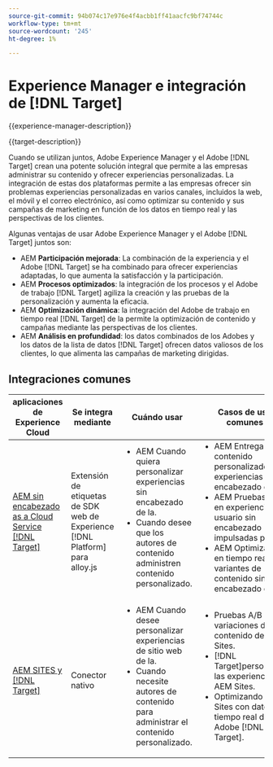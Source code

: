 ```yaml
---
source-git-commit: 94b074c17e976e4f4acbb1ff41aacfc9bf74744c
workflow-type: tm+mt
source-wordcount: '245'
ht-degree: 1%

---
```



# Experience Manager e integración de [!DNL Target]

{{experience-manager-description}}

{{target-description}}

Cuando se utilizan juntos, Adobe Experience Manager y el Adobe [!DNL Target] crean una potente solución integral que permite a las empresas administrar su contenido y ofrecer experiencias personalizadas. La integración de estas dos plataformas permite a las empresas ofrecer sin problemas experiencias personalizadas en varios canales, incluidos la web, el móvil y el correo electrónico, así como optimizar su contenido y sus campañas de marketing en función de los datos en tiempo real y las perspectivas de los clientes.

Algunas ventajas de usar Adobe Experience Manager y el Adobe [!DNL Target] juntos son:

+ AEM **Participación mejorada**: La combinación de la experiencia y el Adobe [!DNL Target] se ha combinado para ofrecer experiencias adaptadas, lo que aumenta la satisfacción y la participación.
+ AEM **Procesos optimizados**: la integración de los procesos y el Adobe de trabajo [!DNL Target] agiliza la creación y las pruebas de la personalización y aumenta la eficacia.
+ AEM **Optimización dinámica**: la integración del Adobe de trabajo en tiempo real [!DNL Target] de la permite la optimización de contenido y campañas mediante las perspectivas de los clientes.
+ AEM **Análisis en profundidad**: los datos combinados de los Adobes y los datos de la lista de datos [!DNL Target] ofrecen datos valiosos de los clientes, lo que alimenta las campañas de marketing dirigidas.

## Integraciones comunes

<table>
    <thead>
        <tr>
            <th>aplicaciones de Experience Cloud</th>
            <th>Se integra mediante</th>
            <th>Cuándo usar</th>
            <th>Casos de uso comunes</th>
        </tr>
    </thead>
    <tbody>
        <tr>
            <td><a href="https://experienceleague.adobe.com/docs/experience-manager-learn/cloud-service/integrations/target.html?lang=es" target="_blank" rel="noreferrer">AEM sin encabezado as a Cloud Service [!DNL Target]</a></td>
            <td>Extensión de etiquetas de SDK web de Experience [!DNL Platform] para alloy.js</td>
            <td>
              <ul style="margin-top: 0;">
                <li>AEM Cuando quiera personalizar experiencias sin encabezado de la.</li>
                <li>Cuando desee que los autores de contenido administren contenido personalizado.</li>
              </ul>
            </td>
            <td>
                <ul style="margin-top: 0;">
                  <li>AEM Entrega de contenido personalizado para experiencias sin encabezado de la.</li>
                  <li>AEM Pruebas A/B en experiencias de usuario sin encabezado impulsadas por la.</li>
                  <li>AEM Optimización en tiempo real de variantes de contenido sin encabezado de la.</li>
                </ul>
            </td>
        </tr>
        <tr>
            <td><a href="https://experienceleague.adobe.com/docs/experience-manager-learn/sites/integrations/target/overview.html?lang=es" target="_blank" rel="noreferrer">AEM SITES y [!DNL Target]</a></td>
            <td>Conector nativo</td>
            <td>
                <ul style="margin-top: 0;">
                    <li>AEM Cuando desee personalizar experiencias de sitio web de la.</li>
                    <li>Cuando necesite autores de contenido para administrar el contenido personalizado.</li>
                </ul>
            </td>
            <td>
              <ul style="margin-top: 0;">
                <li>Pruebas A/B para variaciones de contenido de AEM Sites.</li>
                <li>[!DNL Target]personalizar las experiencias de AEM Sites.</li>
                <li>Optimizando AEM Sites con datos en tiempo real del Adobe [!DNL Target].</li>
              </ul>
            </td>
        </tr>
    </tbody>          
</table>
